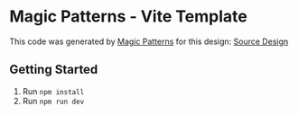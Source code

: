 # Magic Patterns - Vite Template

This code was generated by [Magic Patterns](https://magicpatterns.com) for this design: [Source Design](https://www.magicpatterns.com/c/kxbj1zp4y2ufa4w8vg6gd5)

## Getting Started

1. Run `npm install`
2. Run `npm run dev`
